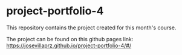 # project-portfolio-4
This repository contains the project created for this month's course.

The project can be found on this github pages link: https://josevillaprz.github.io/project-portfolio-4/#/
